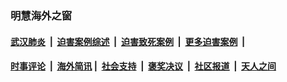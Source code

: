 
### 明慧海外之窗

####  [武汉肺炎](indexes/365.md?t=02180000) &nbsp;|&nbsp;  [迫害案例综述](indexes/328.md?t=02180000) &nbsp;|&nbsp; [迫害致死案例](indexes/277.md?t=02180000)  &nbsp;|&nbsp; [更多迫害案例](indexes/81.md?t=02180000)  &nbsp;|&nbsp; 
####  [时事评论](indexes/19.md?t=02180000) &nbsp;|&nbsp; [海外简讯](indexes/245.md?t=02180000)&nbsp;|&nbsp;  [社会支持](indexes/140.md?t=02180000) &nbsp;|&nbsp; [褒奖决议](indexes/282.md?t=02180000) &nbsp;|&nbsp; [社区报道](indexes/91.md?t=02180000)  &nbsp;|&nbsp; [天人之间](indexes/78.md?t=02180000) 

